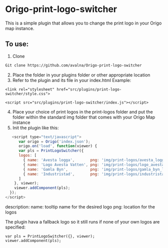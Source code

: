 # Origo-print-logo-switcher
This is a simple plugin that allows you to change the print logo in your Origo map instance.

## To use:
1. Clone
```bash
Git clone https://github.com/avalna/Origo-print-logo-switcher
```
2. Place the folder in your plugins folder or other appropriate location
3. Refer to the plugin and its file in your index.html
Example:
```
<link rel="stylesheet" href="src/plugins/print-logo-switcher/style.css">
```
```
<script src="src/plugins/print-logo-switcher/index.js"></script>
```

4. Place your choice of print logos in the print-logos folder and put the folder within the standard img folder that comes with your Origo Map instance
5. Init the plugin like this:

```javascript
   <script type="text/javascript">
      var origo = Origo('index.json');
      origo.on('load', function(viewer) {
      var pls = PrintLogoSwitcher({
      logos: [
        { name: 'Avesta logga',       png: 'img/print-logos/avesta_logga.png' },
        { name: 'Logo Avesta Vatten', png: 'img/print-logos/logo_avesta_va.png' },
        { name: 'Gamla Byn',          png: 'img/print-logos/gamla_byn_logo.png' },
        { name: 'Industristad',       png: 'img/print-logos/industristad_small.png' }
      ]
    }, viewer);
    viewer.addComponent(pls);
  });
</script>
```
description:
name: tooltip name for the desired logo
png: location for the logos

The plugin hava a fallback logo so it still runs if none of your own logos are specified:
```
var pls = PrintLogoSwitcher({}, viewer);
viewer.addComponent(pls);
```
